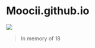 # Moocii.github.io
![](https://api.travis-ci.org/Moocii/Moocii.github.io.svg?branch=src)

> In memory of 18
